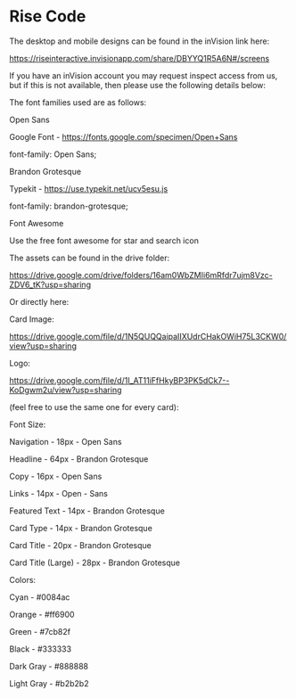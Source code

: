 # Rise Code

The desktop and mobile designs can be found in the inVision link here:

https://riseinteractive.invisionapp.com/share/DBYYQ1R5A6N#/screens

If you have an inVision account you may request inspect access from us, but if this is not available, then please use the following details below:

The font families used are as follows:

Open Sans

Google Font - https://fonts.google.com/specimen/Open+Sans

font-family: Open Sans;

Brandon Grotesque

Typekit - https://use.typekit.net/ucv5esu.js

font-family: brandon-grotesque;

Font Awesome

Use the free font awesome for star and search icon

The assets can be found in the drive folder:

https://drive.google.com/drive/folders/16am0WbZMIi6mRfdr7ujm8Vzc-ZDV6_tK?usp=sharing

Or directly here:

Card Image:

https://drive.google.com/file/d/1N5QUQQaipaIIXUdrCHakOWiH75L3CKW0/view?usp=sharing

Logo:

https://drive.google.com/file/d/1I_AT11iFfHkyBP3PK5dCk7--KoDgwm2u/view?usp=sharing

(feel free to use the same one for every card):

Font Size:

Navigation - 18px - Open Sans

Headline - 64px - Brandon Grotesque

Copy - 16px - Open Sans

Links - 14px - Open - Sans

Featured Text - 14px - Brandon Grotesque

Card Type - 14px - Brandon Grotesque

Card Title - 20px - Brandon Grotesque

Card Title (Large) - 28px - Brandon Grotesque

Colors:

Cyan - #0084ac

Orange - #ff6900

Green - #7cb82f

Black - #333333

Dark Gray - #888888

Light Gray - #b2b2b2
